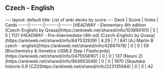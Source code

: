<h2>Czech  -  English</h2>
---
layout: default
title: List of anki decks by score
---
Deck | Score | Votes | Cards
-----|-------|-------|------
[HEADWAY - Elementary 4th edition (Czech-English) by Qvasa](https://ankiweb.net/shared/info/103890101) | 5 | 5 | 1121
[HEADWAY - Pre-Intermediate (4th ed) (Czech-English) by Qvasa](https://ankiweb.net/shared/info/647532939) | 4.29 | 7 | 841
[AJ Martin B czech - english](https://ankiweb.net/shared/info/42887478) | 0 | 0 | 59
[Biochemistry & Genetics USMLE Step I Flashcards](https://ankiweb.net/shared/info/3475558167) | 0 | 0 | 137
[Neuro 2](https://ankiweb.net/shared/info/964653049) | 0 | 0 | 1970
[Skautská historie 0.9 (CZ)](https://ankiweb.net/shared/info/223135944) | 0 | 0 | 42
